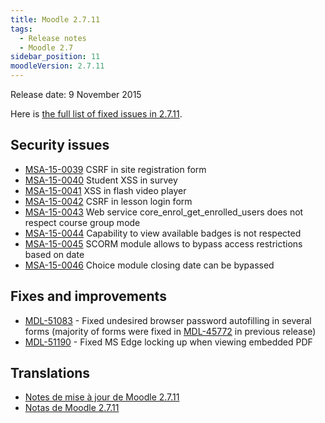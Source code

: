 ```yaml
---
title: Moodle 2.7.11
tags:
  - Release notes
  - Moodle 2.7
sidebar_position: 11
moodleVersion: 2.7.11
---
```


Release date: 9 November 2015

Here is [the full list of fixed issues in 2.7.11](https://tracker.moodle.org/secure/IssueNavigator!executeAdvanced.jspa?jqlQuery=project+%3D+mdl+AND+resolution+%3D+fixed+AND+fixVersion+in+%28%222.7.11%22%29+ORDER+BY+priority+DESC&runQuery=true&clear=true).

## Security issues

- [MSA-15-0039](https://moodle.org/mod/forum/discuss.php?d=323230) CSRF in site registration form
- [MSA-15-0040](https://moodle.org/mod/forum/discuss.php?d=323231) Student XSS in survey
- [MSA-15-0041](https://moodle.org/mod/forum/discuss.php?d=323232) XSS in flash video player
- [MSA-15-0042](https://moodle.org/mod/forum/discuss.php?d=323233) CSRF in lesson login form
- [MSA-15-0043](https://moodle.org/mod/forum/discuss.php?d=323234) Web service core_enrol_get_enrolled_users does not respect course group mode
- [MSA-15-0044](https://moodle.org/mod/forum/discuss.php?d=323235) Capability to view available badges is not respected
- [MSA-15-0045](https://moodle.org/mod/forum/discuss.php?d=323236) SCORM module allows to bypass access restrictions based on date
- [MSA-15-0046](https://moodle.org/mod/forum/discuss.php?d=323237) Choice module closing date can be bypassed

## Fixes and improvements

- [MDL-51083](https://tracker.moodle.org/browse/MDL-51083) - Fixed undesired browser password autofilling in several forms (majority of forms were fixed in [MDL-45772](https://tracker.moodle.org/browse/MDL-45772) in previous release)
- [MDL-51190](https://tracker.moodle.org/browse/MDL-51190) - Fixed MS Edge locking up when viewing embedded PDF

## Translations

- [Notes de mise à jour de Moodle 2.7.11](https://docs.moodle.org/fr/Notes_de_mise_à_jour_de_Moodle_2.7.11)
- [Notas de Moodle 2.7.11](https://docs.moodle.org/es/Notas_de_Moodle_2.7.11)
